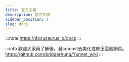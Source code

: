 ```yaml
---
title: 官方文檔
description: 官方文檔
sidebar_position: 1
slug: docs
---
```


:::note
https://docusaurus.io/docs
:::

:::info
歡迎大家再了解後，發commit去美化或修正這個網頁。
https://github.com/bridgerhung/Yunnet_wiki
:::
